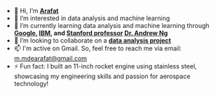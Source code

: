 - 👋 Hi, I’m **[Arafat](https://www.linkedin.com/in/mde-arafat/)**
- 👀 I’m interested in data analysis and machine learning
- 🌱 I’m currently learning data analysis and machine learning through **[Google](https://www.credly.com/badges/c6a8f0a0-6312-44ff-92d1-419fc29507f5/public_url), [IBM](https://www.coursera.org/professional-certificates/ibm-data-analyst), and [Stanford professor](https://www.coursera.org/specializations/machine-learning-introduction) [Dr. Andrew Ng](https://www.linkedin.com/in/andrewyng/)**
- 💞️ I’m looking to collaborate on a **[data analysis project](https://www.kaggle.com/mdearafat)**
- 📫 I'm active on Gmail. So, feel free to reach me via email: m.mdearafat@gmail.com
- ⚡ Fun fact: I built an 11-inch rocket engine using stainless steel, showcasing my engineering skills and passion for aerospace technology!
